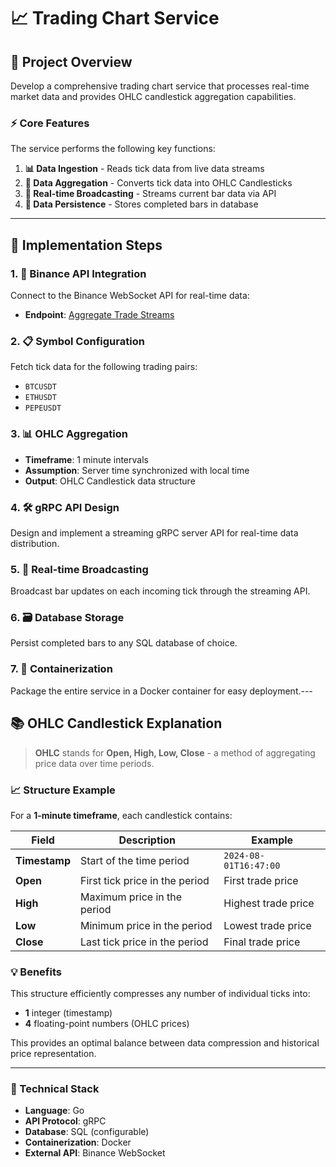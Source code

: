 # 📈 Trading Chart Service

## 🎯 Project Overview

Develop a comprehensive trading chart service that processes real-time market data and provides OHLC candlestick aggregation capabilities.

### ⚡ Core Features

The service performs the following key functions:

1. **📊 Data Ingestion** - Reads tick data from live data streams
2. **🔄 Data Aggregation** - Converts tick data into OHLC Candlesticks
3. **📡 Real-time Broadcasting** - Streams current bar data via API
4. **💾 Data Persistence** - Stores completed bars in database


---

## 🚀 Implementation Steps

### 1. 🔌 Binance API Integration

Connect to the Binance WebSocket API for real-time data:
- **Endpoint**: [Aggregate Trade Streams](https://developers.binance.com/docs/binance-spot-api-docs/web-socket-streams#aggregate-trade-streams)

### 2. 📋 Symbol Configuration

Fetch tick data for the following trading pairs:
- `BTCUSDT` 
- `ETHUSDT`
- `PEPEUSDT`

### 3. 📊 OHLC Aggregation

- **Timeframe**: 1 minute intervals
- **Assumption**: Server time synchronized with local time
- **Output**: OHLC Candlestick data structure

### 4. 🛠️ gRPC API Design

Design and implement a streaming gRPC server API for real-time data distribution.

### 5. 📡 Real-time Broadcasting

Broadcast bar updates on each incoming tick through the streaming API.

### 6. 🗃️ Database Storage

Persist completed bars to any SQL database of choice.

### 7. 🐳 Containerization

Package the entire service in a Docker container for easy deployment.---

## 📚 OHLC Candlestick Explanation

> **OHLC** stands for **Open, High, Low, Close** - a method of aggregating price data over time periods.

### 📈 Structure Example

For a **1-minute timeframe**, each candlestick contains:

| Field | Description | Example |
|-------|-------------|---------|
| **Timestamp** | Start of the time period | `2024-08-01T16:47:00` |
| **Open** | First tick price in the period | First trade price |
| **High** | Maximum price in the period | Highest trade price |
| **Low** | Minimum price in the period | Lowest trade price |
| **Close** | Last tick price in the period | Final trade price |

### 💡 Benefits

This structure efficiently compresses any number of individual ticks into:
- **1** integer (timestamp)
- **4** floating-point numbers (OHLC prices)

This provides an optimal balance between data compression and historical price representation.

---

### 🔧 Technical Stack

- **Language**: Go
- **API Protocol**: gRPC
- **Database**: SQL (configurable)
- **Containerization**: Docker
- **External API**: Binance WebSocket

